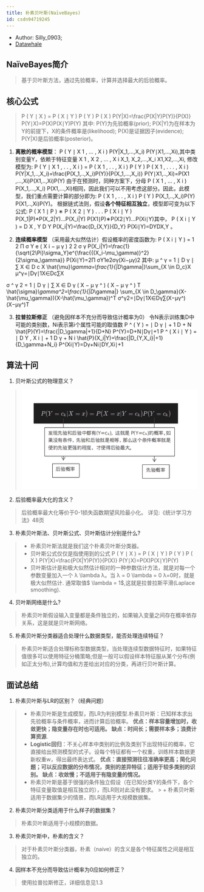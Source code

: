 ```yaml
---
title: 朴素贝叶斯(NaïveBayes)
id: csdn94719245
---
```


*   Author: Silly_0903;
*   [Datawhale](https://blog.csdn.net/Datawhale/article/details/85100466)

## NaïveBayes简介

> 基于贝叶斯方法，通过先验概率，计算并选择最大的后验概率。

## 核心公式

> P ( Y ∣ X ) = P ( X ∣ Y ) P ( Y ) P ( X ) P(Y|X)=\frac{P(X|Y)P(Y)}{P(X)} P(Y∣X)=P(X)P(X∣Y)P(Y)​
> 其中:
> P(Y)为先验概率(prior);
> P(X|Y)为在样本为Y的前提下，X的条件概率是(likelihood);
> P(X)是证据因子(evidence);
> P(Y|X)是后验概率(posterior)。

1.  **离散的概率模型**：
    P ( Y ∣ X 1 , … , X i ) P(Y|X_1,…,X_i) P(Y∣X1​,…,Xi​),其中类别变量Y，依赖于特征变量 X 1 , X 2 , … , X i X_1, X_2,…,X_i X1​,X2​,…,Xi​, 修改模型为:
    P ( Y ∣ X 1 , . . , X i ) = P ( X 1 , . . , X i ) P ( Y ) P ( X 1 , . . . , X i ) P(Y|X_1,..,X_i)=\frac{P(X_1,..,X_i)P(Y)}{P(X_1,...,X_i)} P(Y∣X1​,..,Xi​)=P(X1​,...,Xi​)P(X1​,..,Xi​)P(Y)​
    由于在预测时，同种方案下，分母 P ( X 1 , … , X i ) P(X_1,…,X_i) P(X1​,…,Xi​)相同，因此我们可以不用考虑这部分。因此，此模型，我们重点需要计算的部分即为: P ( X 1 , . . , X i ) P ( Y ) P(X_1,..,X_i)P(Y) P(X1​,..,Xi​)P(Y)。
    根据链式法则，假设**各个特征相互独立**，模型即可变为以下公式: P ( X 1 ∣ P ) ∗ P ( X 2 ∣ Y ) . . . P ( X i ∣ Y ) P(X_1|P)*P(X_2|Y)...P(X_i|Y) P(X1​∣P)∗P(X2​∣Y)...P(Xi​∣Y)其中， P ( X i ∣ Y ) = D X , Y D Y P(X_i|Y)=\frac{D_{X,Y}}{D_Y} P(Xi​∣Y)=DY​DX,Y​​ 。

2.  **连续概率模型**
    （采用最大似然估计）假设概率的密度函数为:
    P ( X i ∣ Y ) = 1 2 Π σ Y e ( X i − μ γ ) 2 2 σ γ P(X_i|Y)=\frac{1}{\sqrt{2\Pi}\sigma_Y}e^{\frac{{(X_i-\mu_\gamma)}^2}{2\sigma_\gamma}} P(Xi​∣Y)=2Π ​σY​1​e2σγ​(Xi​−μγ​)2​
    其中:
    μ ^ γ = 1 ∣ D γ ∣ ∑ X ∈ D c X \hat{\mu}_\gamma=\frac{1}{|D_\gamma|}\sum_{X \in D_c}X μ^​γ​=∣Dγ​∣1​X∈Dc​∑​X

σ ^ γ 2 = 1 ∣ D γ ∣ ∑ X ∈ D γ ( X − μ γ ^ ) ( X − μ γ ^ ) T \hat{\sigma}_\gamma^2=\frac{1}{|D_\gamma|} \sum_{X \in D_\gamma}(X-\hat{\mu_\gamma})(X-\hat{\mu_\gamma})^T σ^γ2​=∣Dγ​∣1​X∈Dγ​∑​(X−μγ​^​)(X−μγ​^​)T

3.  **拉普拉斯修正**
    （避免因样本不充分而导致估计概率为0）
    令N表示训练集D中可能的类别数，Ni表示第i个属性可能的取值数
    P ^ ( Y ) = ∣ D γ ∣ + 1 D + N \hat{P}(Y)=\frac{|D_\gamma|+1}{D+N} P^(Y)=D+N∣Dγ​∣+1​
    P ^ ( X i ∣ Y ) = ∣ D Y , X i ∣ + 1 D γ + N i \hat{P}(X_i|Y)=\frac{|D_{Y,X_i}|+1}{D_\gamma+N_i} P^(Xi​∣Y)=Dγ​+Ni​∣DY,Xi​​∣+1​

## 算法十问

1.  贝叶斯公式的物理意义？

> ![](../img/727cccfa6067d57c644eb3a650e287ce.png)

2.  后验概率最大化的含义？

> 后验概率最大化等价于0-1损失函数期望风险最小化。
> 详见:《统计学习方法》48页

3.  朴素贝叶斯法、贝叶斯公式、贝叶斯估计分别是什么?

> *   朴素贝叶斯法就是我们这个朴素贝叶斯分类器。
> *   贝叶斯公式仅仅是指使用到的公式
>     P ( Y ∣ X ) = P ( X ∣ Y ) P ( Y ) P ( X ) P(Y|X)=\frac{P(X|Y)P(Y)}{P(X)} P(Y∣X)=P(X)P(X∣Y)P(Y)​
> *   贝叶斯估计是和极大似然估计相对的一种参数估计方法，就是对每一个参数变量加入一个 λ \lambda λ。当 λ = 0 \lambda = 0 λ=0时，就是极大似然估计. 通常取值$ \lambda = 1$,这就是拉普拉斯平滑(Laplace smoothing).

4.  贝叶斯网络是什么?

> 朴素贝叶斯假设输入变量都是条件独立的，如果输入变量之间存在概率依存关系，这是就是贝叶斯网络。

5.  朴素贝叶斯分类器适合处理什么数据类型，能否处理连续特征？

> 朴素贝叶斯适合处理标称型数据类型，当处理连续型数据特征时，如果特征值很多可以使用特征分桶策略;但是一般可以假设样本特征服从某个分布(例如正太分布),计算均值和方差给出对应的分类，再进行贝叶斯计算。

## 面试总结

1.  朴素贝叶斯与LR的区别？（经典问题）

> *   朴素贝叶斯是生成模型，而LR为判别模型.朴素贝叶斯：已知样本求出先验概率与条件概率，进而计算后验概率。
>     **优点：样本容量增加时，收敛更快；隐变量存在时也可适用。
>     缺点：时间长；需要样本多；浪费计算资源**.
> *   **Logistic回归**：不关心样本中类别的比例及类别下出现特征的概率，它直接给出预测模型的式子。设每个特征都有一个权重，训练样本数据更新权重w，得出最终表达式。
>     **优点：直接预测往往准确率更高；简化问题；可以反应数据的分布情况，类别的差异特征；适用于较多类别的识别。
>     缺点：收敛慢；不适用于有隐变量的情况。**
> *   朴素贝叶斯是基于很强的条件独立假设（在已知分类Y的条件下，各个特征变量取值是相互独立的），而LR则对此没有要求。 > + 朴素贝叶斯适用于数据集少的情景，而LR适用于大规模数据集。

2.  朴素贝叶斯分类适用于什么样子的数据集？

> 朴素贝叶斯适用于小规模的数据。

3.  朴素贝叶斯中，朴素的含义？

> 对于朴素贝叶斯分类器，朴素（naive）的含义是各个特征属性之间是相互独立的。

4.  因样本不充分而导致估计概率为0应如何修正？

> 使用拉普拉斯修正，详细信息见1.3